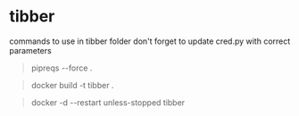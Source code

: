 # tibber

commands to use in tibber folder
don't forget to update cred.py with correct parameters

>pipreqs --force . 

>docker build -t tibber .

>docker -d --restart unless-stopped tibber


